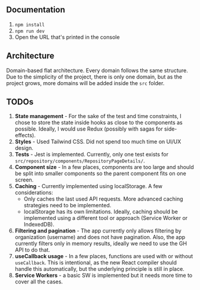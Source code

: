 ## Documentation

1. `npm install`
2. `npm run dev`
3. Open the URL that's printed in the console

## Architecture

Domain-based flat architecture. Every domain follows the same structure. Due to the simplicity of the project, there is only one domain, but as the project grows, more domains will be added inside the `src` folder.

## TODOs

1. **State management** - For the sake of the test and time constraints, I chose to store the state inside hooks as close to the components as possible. Ideally, I would use Redux (possibly with sagas for side-effects).
2. **Styles** - Used Tailwind CSS. Did not spend too much time on UI/UX design.
3. **Tests** - Jest is implemented. Currently, only one test exists for `src/repository/components/RepositoryPageDetails/`.
4. **Component size** - In a few places, components are too large and should be split into smaller components so the parent component fits on one screen.
5. **Caching** - Currently implemented using localStorage. A few considerations:
   - Only caches the last used API requests. More advanced caching strategies need to be implemented.
   - localStorage has its own limitations. Ideally, caching should be implemented using a different tool or approach (Service Worker or IndexedDB).
6. **Filtering and pagination** - The app currently only allows filtering by organization (username) and does not have pagination. Also, the app currently filters only in memory results, ideally we need to use the GH API to do that.
7. **useCallback usage** - In a few places, functions are used with or without `useCallback`. This is intentional, as the new React compiler should handle this automatically, but the underlying principle is still in place.
8. **Service Workers** - a basic SW is implemented but it needs more time to cover all the cases.
